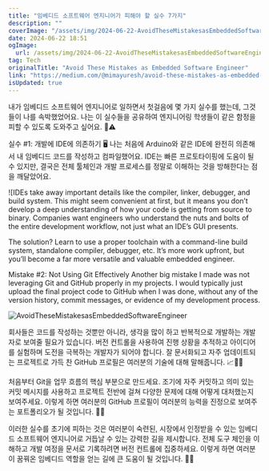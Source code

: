 ```yaml
---
title: "임베디드 소프트웨어 엔지니어가 피해야 할 실수 7가지"
description: ""
coverImage: "/assets/img/2024-06-22-AvoidTheseMistakesasEmbeddedSoftwareEngineer_0.png"
date: 2024-06-22 18:51
ogImage:
  url: /assets/img/2024-06-22-AvoidTheseMistakesasEmbeddedSoftwareEngineer_0.png
tag: Tech
originalTitle: "Avoid These Mistakes as Embedded Software Engineer"
link: "https://medium.com/@mimayuresh/avoid-these-mistakes-as-embedded-software-engineers-00d28bb9d53b"
isUpdated: true
---
```


내가 임베디드 소프트웨어 엔지니어로 일하면서 첫걸음에 몇 가지 실수를 했는데, 그것들이 나를 속박했었어요. 나는 이 실수들을 공유하여 엔지니어링 학생들이 같은 함정을 피할 수 있도록 도와주고 싶어요. 🚫⚠️

실수 #1: 개발에 IDE에 의존하기 🖥️
나는 처음에 Arduino와 같은 IDE에 완전히 의존해서 내 임베디드 코드를 작성하고 컴파일했어요. IDE는 빠른 프로토타이핑에 도움이 될 수 있지만, 결국은 전체 툴체인과 개발 프로세스를 정말로 이해하는 것을 방해한다는 점을 깨달았어요.

<!-- cozy-coder - 수평 -->

<ins class="adsbygoogle"
     style="display:block"
     data-ad-client="ca-pub-4877378276818686"
     data-ad-slot="1107185301"
     data-ad-format="auto"
     data-full-width-responsive="true"></ins>

<script>
     (adsbygoogle = window.adsbygoogle || []).push({});
</script>

![IDEs take away important details like the compiler, linker, debugger, and build system. This might seem convenient at first, but it means you don’t develop a deep understanding of how your code is getting from source to binary. Companies want engineers who understand the nuts and bolts of the entire development workflow, not just what an IDE’s GUI presents.

The solution? Learn to use a proper toolchain with a command-line build system, standalone compiler, debugger, etc. It’s more work upfront, but you’ll become a far more versatile and valuable embedded engineer.

Mistake #2: Not Using Git Effectively
Another big mistake I made was not leveraging Git and GitHub properly in my projects. I would typically just upload the final project code to GitHub when I was done, without any of the version history, commit messages, or evidence of my development process.

<!-- cozy-coder - 수평 -->

<ins class="adsbygoogle"
     style="display:block"
     data-ad-client="ca-pub-4877378276818686"
     data-ad-slot="1107185301"
     data-ad-format="auto"
     data-full-width-responsive="true"></ins>

<script>
     (adsbygoogle = window.adsbygoogle || []).push({});
</script>

![AvoidTheseMistakesasEmbeddedSoftwareEngineer](/assets/img/2024-06-22-AvoidTheseMistakesasEmbeddedSoftwareEngineer_2.png)

회사들은 코드를 작성하는 것뿐만 아니라, 생각을 많이 하고 반복적으로 개발하는 개발자로 보여줄 필요가 있습니다. 버전 컨트롤을 사용하여 진행 상황을 추적하고 아이디어를 실험하며 도전을 극복하는 개발자가 되어야 합니다. 잘 문서화되고 자주 업데이트되는 프로젝트로 가득 찬 GitHub 프로필은 여러분의 기술에 대해 말해줍니다. 📈👨‍💻

처음부터 Git을 업무 흐름의 핵심 부분으로 만드세요. 조기에 자주 커밋하고 의미 있는 커밋 메시지를 사용하고 프로젝트 전반에 걸쳐 다양한 문제에 대해 어떻게 대처했는지 보여주세요. 이렇게 하면 여러분의 GitHub 프로필이 여러분의 능력을 진정으로 보여주는 포트폴리오가 될 것입니다. 🔄📝

이러한 실수를 초기에 피하는 것은 여러분이 숙련된, 시장에서 인정받을 수 있는 임베디드 소프트웨어 엔지니어로 거듭날 수 있는 강력한 길을 제시합니다. 전체 도구 체인을 이해하고 개발 여정을 문서로 기록하려면 버전 컨트롤에 집중하세요. 이렇게 하면 여러분이 꿈꿔온 임베디드 역할을 얻는 길에 큰 도움이 될 것입니다. 🚀🌟
